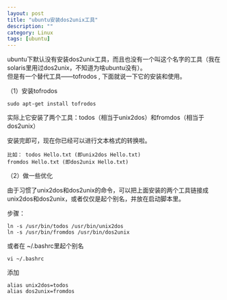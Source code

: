 ```yaml
---
layout: post
title: "ubuntu安装dos2unix工具"
description: ""
category: Linux
tags: [ubuntu]
---
```


ubuntu下默认没有安装dos2unix工具，而且也没有一个叫这个名字的工具（我在solaris里用过dos2unix，不知道为啥ubuntu没有）。   
但是有一个替代工具——tofrodos , 下面就说一下它的安装和使用。

（1）安装tofrodos

	sudo apt-get install tofrodos

实际上它安装了两个工具：todos（相当于unix2dos）和fromdos（相当于dos2unix）

安装完即可，现在你已经可以进行文本格式的转换啦。

	比如： todos Hello.txt (即unix2dos Hello.txt)
	fromdos Hello.txt (即dos2unix Hello.txt)

（2）做一些优化

由于习惯了unix2dos和dos2unix的命令，可以把上面安装的两个工具链接成unix2dos和dos2unix，或者仅仅是起个别名，并放在启动脚本里。

步骤：

	ln -s /usr/bin/todos /usr/bin/unix2dos
	ln -s /usr/bin/fromdos /usr/bin/dos2unix

或者在 ~/.bashrc里起个别名
	
	vi ~/.bashrc

添加 
	
	alias unix2dos=todos 
	alias dos2unix=fromdos
